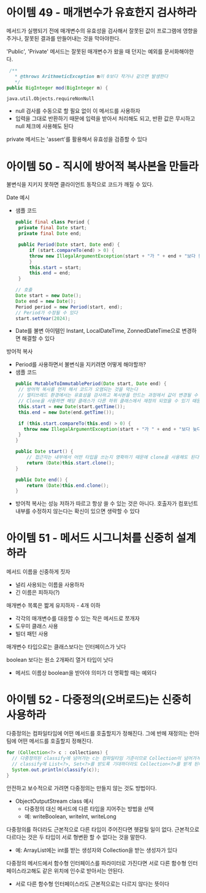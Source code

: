 # 아이템 49 - 매개변수가 유효한지 검사하라
메서드가 실행되기 전에 매개변수의 유효성을 검사해서 잘못된 값이 프로그램에 영향을 주거나, 잘못된 결과를 만들어내는 것을 막아야한다. 

'Public', 'Private' 메서드는 잘못된 매개변수가 왔을 때 던지는 예외를 문서화해야한다. 
```java
 /**
   * @throws ArithmeticException m이 0보다 작거나 같으면 발생한다
   */
public BigInteger mod(BigInteger m) {
```

`java.util.Objects.requireNonNull` 
- null 검사를 수동으로 할 필요 없이 이 메서드를 사용하자
- 입력을 그대로 반환하기 때문에 입력을 받아서 처리해도 되고, 반환 값은 무시하고 null 체크에 사용해도 된다

private 메서드는 'assert'를 활용해서 유효성을 검증할 수 있다

# 아이템 50 - 직시에 방어적 복사본을 만들라
불변식을 지키지 못하면 클라이언트 동작으로 코드가 깨질 수 있다. 

Date 예시
- 샘플 코드
   ```java
   public final class Period {
    private final Date start;
    private final Date end;

    public Period(Date start, Date end) {
        if (start.compareTo(end) > 0) {
        throw new IllegalArgumentException(start + "가 " + end + "보다 늦다");
        }
        this.start = start;
        this.end = end;
    }

   // 호출
   Date start = new Date();
   Date end = new Date();
   Period period = new Period(start, end);
   // Period가 수정될 수 있다
   start.setYear(2024);
   ```
- Date를 불변 아이템인 Instant, LocalDateTime, ZonnedDateTime으로 변경하면 해결할 수 있다

방어적 복사 
- Period를 사용하면서 불변식을 지키려면 어떻게 해야할까?
- 샘플 코드
   ```java
   public MutableToImmutablePeriod(Date start, Date end) {
    // 방어적 복사를 먼저 해서 코드가 오염되는 것을 막는다
    // 멀티쓰레드 환경에서는 유효성을 검사하고 복사본을 만드는 과정에서 값이 변경될 수 있기 때문에 복사를 먼저한다
    // Clone을 사용하면 해당 클래스가 다른 하위 클래스에서 재정의 되었을 수 있기 때문에 Clone을 사용하면 안된다
    this.start = new Date(start.getTime());
    this.end = new Date(end.getTime());

    if (this.start.compareTo(this.end) > 0) {
      throw new IllegalArgumentException(start + "가 " + end + "보다 늦다");
    }
   }

   public Date start() {
       // 접근자는 내부에서 어떤 타입을 쓰는지 명확하기 때문에 clone을 사용해도 된다
       return (Date)this.start.clone();
   }

   public Date end() {
       return (Date)this.end.clone();
   }
   ```
- 방어적 복사는 성능 저하가 따르고 항상 쓸 수 있는 것은 아니다. 호출자가 컴포넌트 내부를 수정하지 않는다는 확신이 있으면 생략할 수 있다

# 아이템 51 - 메서드 시그니처를 신중히 설계하라
메서드 이름을 신중하게 짓자
- 널리 사용되는 이름을 사용하자
- 긴 이름은 피하자(?)

매개변수 목록은 짧게 유지하자 - 4개 이하
- 각각의 매개변수를 대응할 수 있는 작은 메서드로 쪼개자
- 도우미 클래스 사용
- 빌더 패턴 사용

매개변수 타입으로는 클래스보다는 인터페이스가 낫다

boolean 보다는 원소 2개짜리 열거 타입이 낫다
- 메서드 이름상 boolean을 받아야 의미가 더 명확할 때는 예외다

# 아이템 52 - 다중정의(오버로드)는 신중히 사용하라
다중정의는 컴파일타임에 어떤 메서드를 호출할지가 정해진다. 그에 반헤 재정의는 런아팀에 어떤 메서드를 호출할지 정해진다. 
```java
for (Collection<?> c : collections) {
  // 다중정의된 classify에 넘어가는 c는 컴파일타임 기준이므로 Collection이 넘어가게 된다
  // classify에 List<?>, Set<?>를 받도록 기대하더라도 Collection<?>를 받게 된다
  System.out.println(classify(c));
}
```

안전하고 보수적으로 가려면 다중정의는 만들지 않는 것도 방법이다. 
- ObjectOutputStream class 예시
   - 다중정의 대신 메서드에 다른 타입을 지어주는 방법을 선택
   - 예: writeBoolean, writeInt, writeLong

다중정의를 하더라도 근본적으로 다른 타입이 주어진다면 헷갈릴 일이 없다. 근본적으로 다르다는 것은 두 타입이 서로 형변환 할 수 없다는 것을 말한다.
- 예: ArrayList에는 int를 받는 생성자와 Collection을 받는 생성자가 있다

다중정의 메서드에서 함수형 인터페이스를 파라미터로 가진다면 서로 다른 함수형 인터페이스라고해도 같은 위치에 인수로 받아서는 안된다.
- 서로 다른 함수형 인터페이스라도 근본적으로는 다르지 않다는 뜻이다